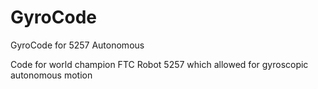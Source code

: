 # GyroCode
GyroCode for 5257 Autonomous

Code for world champion FTC Robot 5257 which allowed for gyroscopic autonomous motion
